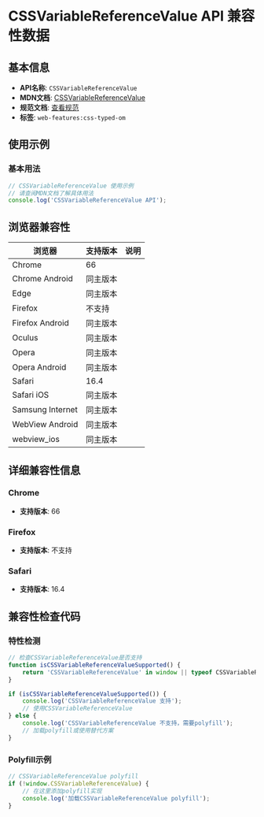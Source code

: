 # CSSVariableReferenceValue API 兼容性数据

## 基本信息

- **API名称**: `CSSVariableReferenceValue`
- **MDN文档**: [CSSVariableReferenceValue](https://developer.mozilla.org/docs/Web/API/CSSVariableReferenceValue)
- **规范文档**: [查看规范](https://drafts.css-houdini.org/css-typed-om/#cssvariablereferencevalue)
- **标签**: `web-features:css-typed-om`

## 使用示例

### 基本用法

```javascript
// CSSVariableReferenceValue 使用示例
// 请查阅MDN文档了解具体用法
console.log('CSSVariableReferenceValue API');
```

## 浏览器兼容性

| 浏览器 | 支持版本 | 说明 |
|--------|----------|------|
| Chrome | 66 |  |
| Chrome Android | 同主版本 |  |
| Edge | 同主版本 |  |
| Firefox | 不支持 |  |
| Firefox Android | 同主版本 |  |
| Oculus | 同主版本 |  |
| Opera | 同主版本 |  |
| Opera Android | 同主版本 |  |
| Safari | 16.4 |  |
| Safari iOS | 同主版本 |  |
| Samsung Internet | 同主版本 |  |
| WebView Android | 同主版本 |  |
| webview_ios | 同主版本 |  |

## 详细兼容性信息

### Chrome

- **支持版本**: 66

### Firefox

- **支持版本**: 不支持

### Safari

- **支持版本**: 16.4

## 兼容性检查代码

### 特性检测

```javascript
// 检查CSSVariableReferenceValue是否支持
function isCSSVariableReferenceValueSupported() {
    return 'CSSVariableReferenceValue' in window || typeof CSSVariableReferenceValue !== 'undefined';
}

if (isCSSVariableReferenceValueSupported()) {
    console.log('CSSVariableReferenceValue 支持');
    // 使用CSSVariableReferenceValue
} else {
    console.log('CSSVariableReferenceValue 不支持，需要polyfill');
    // 加载polyfill或使用替代方案
}
```

### Polyfill示例

```javascript
// CSSVariableReferenceValue polyfill
if (!window.CSSVariableReferenceValue) {
    // 在这里添加polyfill实现
    console.log('加载CSSVariableReferenceValue polyfill');
}
```

